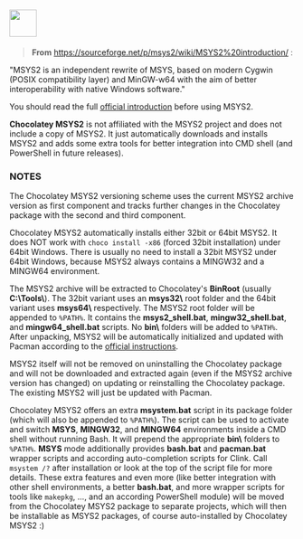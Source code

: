 # <img src="" width="48" height="48"/> [](https://chocolatey.org/packages/msys2)

>**From** https://sourceforge.net/p/msys2/wiki/MSYS2%20introduction/ :

"MSYS2 is an independent rewrite of MSYS, based on modern Cygwin (POSIX compatibility layer) and MinGW-w64 with the aim of better interoperability with native Windows software."

You should read the full [official introduction](http://sourceforge.net/p/msys2/wiki/MSYS2%20introduction/) before using MSYS2.

**Chocolatey MSYS2** is not affiliated with the MSYS2 project and does not include a copy of MSYS2. It just automatically downloads and installs MSYS2 and adds some extra tools for better integration into CMD shell (and PowerShell in future releases).

### NOTES

The Chocolatey MSYS2 versioning scheme uses the current MSYS2 archive version as first component and tracks further changes in the Chocolatey package with the second and third component.

Chocolatey MSYS2 automatically installs either 32bit or 64bit MSYS2. It does NOT work with `choco install -x86` (forced 32bit installation) under 64bit Windows. There is usually no need to install a 32bit MSYS2 under 64bit Windows, because MSYS2 always contains a MINGW32 and a MINGW64 environment.

The MSYS2 archive will be extracted to Chocolatey's **BinRoot** (usually **C:\\Tools\\**). The 32bit variant uses an **msys32\\** root folder and the 64bit variant uses **msys64\\** respectively. The MSYS2 root folder will be appended to `%PATH%`. It contains the **msys2\_shell.bat**, **mingw32\_shell.bat**, and **mingw64\_shell.bat** scripts. No **bin\\** folders will be added to `%PATH%`. After unpacking, MSYS2 will be automatically initialized and updated with Pacman according to the [official instructions](https://msys2.github.io).

MSYS2 itself will not be removed on uninstalling the Chocolatey package and will not be downloaded and extracted again (even if the MSYS2 archive version has changed) on updating or reinstalling the Chocolatey package. The existing MSYS2 will just be updated with Pacman.

Chocolatey MSYS2 offers an extra **msystem.bat** script in its package folder (which will also be appended to `%PATH%`). The script can be used to activate and switch **MSYS**, **MINGW32**, and **MINGW64** environments inside a CMD shell without running Bash. It will prepend the appropriate **bin\\** folders to `%PATH%`. **MSYS** mode additionally provides **bash.bat** and **pacman.bat** wrapper scripts and according auto-completion scripts for Clink. Call `msystem /?` after installation or look at the top of the script file for more details. These extra features and even more (like better integration with other shell environments, a better **bash.bat**, and more wrapper scripts for tools like `makepkg`, ..., and an according PowerShell module) will be moved from the Chocolatey MSYS2 package to separate projects, which will then be installable as MSYS2 packages, of course auto-installed by Chocolatey MSYS2 :)